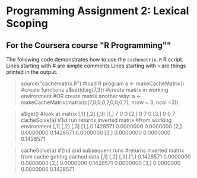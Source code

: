 # Programming Assignment 2: Lexical Scoping

## For the Coursera course "R Programming""

The following code demonstrates how to use the `cachematrix.R` R script.
Lines starting with \# are simple comments
Lines starting with `>` are things printed in the output.
 > source("cachematrix.R")    \#load R program
 > a <- makeCacheMatrix() \#create functions
 > a$set(diag(7,3))       \#create matrix in working environment
\#OR create matrix another way: a <- makeCacheMatrix(matrix(c(7,0,0,0,7,0,0,0,7), nrow = 3, ncol =3))

 > a$get()                \#look at matrix
      [,1] [,2] [,3]
 [1,]    7    0    0
 [2,]    0    7    0
 [3,]    0    0    7
 > cacheSolve(a)          \#1st run returns inverted matrix
                          \#from working environment
           [,1]      [,2]      [,3]
 [1,] 0.1428571 0.0000000 0.0000000
 [2,] 0.0000000 0.1428571 0.0000000
 [3,] 0.0000000 0.0000000 0.1428571

 > cacheSolve(a)          \#2nd and subsequent runs
                          \#returns inverted matrix from cache
 getting cached data
           [,1]      [,2]      [,3]
 [1,] 0.1428571 0.0000000 0.0000000
 [2,] 0.0000000 0.1428571 0.0000000
 [3,] 0.0000000 0.0000000 0.1428571